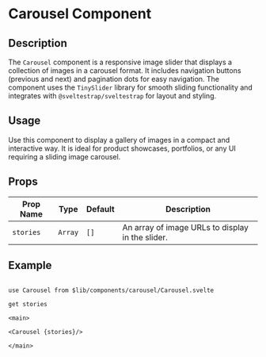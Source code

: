 # Carousel Component

## Description
The `Carousel` component is a responsive image slider that displays a collection of images in a carousel format. It includes navigation buttons (previous and next) and pagination dots for easy navigation. The component uses the `TinySlider` library for smooth sliding functionality and integrates with `@sveltestrap/sveltestrap` for layout and styling.

## Usage
Use this component to display a gallery of images in a compact and interactive way. It is ideal for product showcases, portfolios, or any UI requiring a sliding image carousel.

## Props

| Prop Name   | Type     | Default  | Description                        |
|-------------|----------|----------|------------------------------------|
| `stories`   | `Array`  | `[]`     | An array of image URLs to display in the slider. |

## Example


```agml

use Carousel from $lib/components/carousel/Carousel.svelte

get stories

<main>

<Carousel {stories}/>

</main>

```